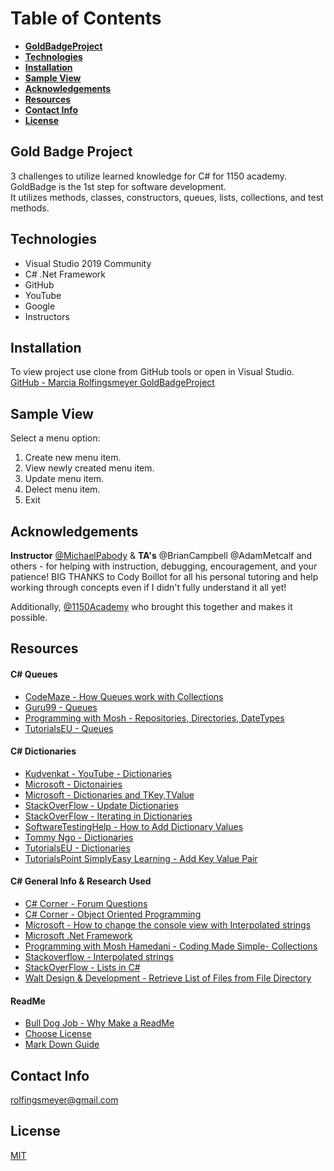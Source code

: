 # Table of Contents
* **[GoldBadgeProject](#gold-badge-project)**
* **[Technologies](#technologies)**
* **[Installation](#installation)**
* **[Sample View](#sample-view)**
* **[Acknowledgements](#acknowledgements)**
* **[Resources](#resources)**
* **[Contact Info](#contact-info)**
* **[License](#license)**



## Gold Badge Project
3 challenges to utilize learned knowledge for C# for 1150 academy.  GoldBadge is the 1st step for software development.  
It utilizes methods, classes, constructors, queues, lists, collections, and test methods.  



## Technologies
- Visual Studio 2019 Community
- C# .Net Framework
- GitHub
- YouTube
- Google
- Instructors



## Installation
To view project use clone from GitHub tools or open in Visual Studio.  
[GitHub - Marcia Rolfingsmeyer GoldBadgeProject](https://github.com/Marcia-Rolfingsmeyer/GoldBadgeProject)



## Sample View
Select a menu option:
1. Create new menu item.
2. View newly created menu item.
3. Update menu item.
4. Delect menu item.
5. Exit



## Acknowledgements
**Instructor** [@MichaelPabody](https://elevenfifty.org/team/michael-pabody/) & **TA's** @BrianCampbell @AdamMetcalf and others - for helping with instruction, debugging, encouragement, and your patience!  BIG THANKS to Cody Boillot for all his personal tutoring and help working through concepts even if I didn't fully understand it all yet! 

Additionally, [@1150Academy](https://elevenfifty.org/) who brought this together and makes it possible.



## Resources
#### C# Queues 
- [CodeMaze - How Queues work with Collections](https://code-maze.com/csharp-queue-stack-hashtable/)
- [Guru99 - Queues](https://www.guru99.com/c-sharp-queue.html)
- [Programming with Mosh - Repositories, Directories, DateTypes](https://youtu.be/rtXpYpZdOzM)
- [TutorialsEU - Queues](https://youtu.be/OXh3iukI9BU)

#### C# Dictionaries 
- [Kudvenkat - YouTube - Dictionaries](https://youtu.be/fMjt6ywaSow)
- [Microsoft - Dictonairies](https://docs.microsoft.com/en-us/dotnet/api/system.collections.generic.dictionary-2.-ctor?view=net-5.0#System_Collections_Generic_Dictionary_2__ctor_System_Collections_Generic_IDictionary__0__1__)
- [Microsoft - Dictionaries and TKey,TValue](https://docs.microsoft.com/en-us/dotnet/api/system.collections.generic.dictionary-2.add?view=net-5.0)
- [StackOverFlow - Update Dictionaries](https://stackoverflow.com/questions/1243717/how-to-update-the-value-stored-in-dictionary-in-c)
- [StackOverFlow - Iterating in Dictionaries](https://stackoverflow.com/questions/141088/what-is-the-best-way-to-iterate-over-a-dictionary)
- [SoftwareTestingHelp - How to Add Dictionary Values](https://www.softwaretestinghelp.com/c-sharp/csharp-list-and-dictionary/#How_To_Add_Keys_And_Values_To_A_Dictionary)
- [Tommy Ngo - Dictionaries](https://youtu.be/UvUm_c_B87s)
- [TutorialsEU - Dictionaries](https://youtu.be/UvUm_c_B87s)
- [TutorialsPoint SimplyEasy Learning - Add Key Value Pair](https://www.tutorialspoint.com/add-key-value-pair-in-chash-dictionary#:~:text=To%20add%20key%2Dvalue%20pair,Now%2C%20add%20elements%20with%20KeyValuePair.)

#### C# General Info & Research Used
- [C# Corner - Forum Questions](https://www.c-sharpcorner.com/forums/)
- [C# Corner - Object Oriented Programming](https://www.c-sharpcorner.com/ebooks/beginning-c-sharp-object-oriented-programming)
- [Microsoft - How to change the console view with Interpolated strings](https://docs.microsoft.com/en-us/dotnet/csharp/language-reference/tokens/interpolated)
- [Microsoft .Net Framework](https://docs.microsoft.com/en-us/dotnet/framework/)
- [Programming with Mosh Hamedani - Coding Made Simple- Collections](https://programmingwithmosh.com/net/csharp-collections/)
- [Stackoverflow - Interpolated strings](https://stackoverflow.com/questions/7405654/how-do-you-write-a-tab-t-inside-a-c-sharp-string)
- [StackOverFlow - Lists in C#](https://stackoverflow.com/questions/3208574/listint-in-c-sharp)
- [Walt Design & Development - Retrieve List of Files from File Directory](https://youtu.be/RZeOQ8LZy3Q)

#### ReadMe 
- [Bull Dog Job - Why Make a ReadMe](https://bulldogjob.com/news/449-how-to-write-a-good-readme-for-your-github-project)
- [Choose License](https://choosealicense.com/)
- [Mark Down Guide](https://www.markdownguide.org/basic-syntax)



## Contact Info
rolfingsmeyer@gmail.com



## License
[MIT](https://choosealicense.com/licenses/mit/)


